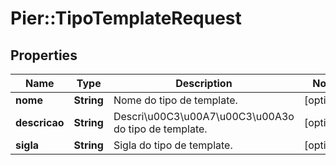 # Pier::TipoTemplateRequest

## Properties
Name | Type | Description | Notes
------------ | ------------- | ------------- | -------------
**nome** | **String** | Nome do tipo de template. | [optional] 
**descricao** | **String** | Descri\u00C3\u00A7\u00C3\u00A3o do tipo de template. | [optional] 
**sigla** | **String** | Sigla do tipo de template. | [optional] 


